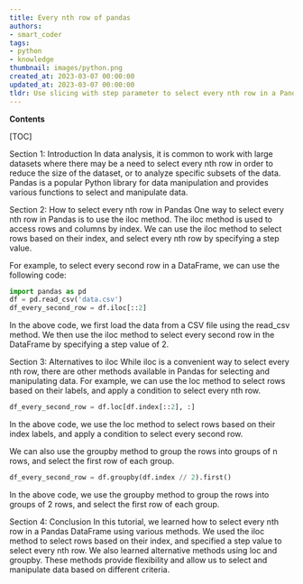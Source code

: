 ```yaml
---
title: Every nth row of pandas
authors:
- smart_coder
tags:
- python
- knowledge
thumbnail: images/python.png
created_at: 2023-03-07 00:00:00
updated_at: 2023-03-07 00:00:00
tldr: Use slicing with step parameter to select every nth row in a Pandas DataFrame, such as df[startendn].
---
```


**Contents**

[TOC]

Section 1: Introduction
In data analysis, it is common to work with large datasets where there may be a need to select every nth row in order to reduce the size of the dataset, or to analyze specific subsets of the data. Pandas is a popular Python library for data manipulation and provides various functions to select and manipulate data.

Section 2: How to select every nth row in Pandas
One way to select every nth row in Pandas is to use the iloc method. The iloc method is used to access rows and columns by index. We can use the iloc method to select rows based on their index, and select every nth row by specifying a step value.

For example, to select every second row in a DataFrame, we can use the following code:

```python
import pandas as pd
df = pd.read_csv('data.csv')
df_every_second_row = df.iloc[::2]
```

In the above code, we first load the data from a CSV file using the read_csv method. We then use the iloc method to select every second row in the DataFrame by specifying a step value of 2.

Section 3: Alternatives to iloc
While iloc is a convenient way to select every nth row, there are other methods available in Pandas for selecting and manipulating data. For example, we can use the loc method to select rows based on their labels, and apply a condition to select every nth row.

```python
df_every_second_row = df.loc[df.index[::2], :]
```

In the above code, we use the loc method to select rows based on their index labels, and apply a condition to select every second row.

We can also use the groupby method to group the rows into groups of n rows, and select the first row of each group.

```python
df_every_second_row = df.groupby(df.index // 2).first()
```

In the above code, we use the groupby method to group the rows into groups of 2 rows, and select the first row of each group.

Section 4: Conclusion
In this tutorial, we learned how to select every nth row in a Pandas DataFrame using various methods. We used the iloc method to select rows based on their index, and specified a step value to select every nth row. We also learned alternative methods using loc and groupby. These methods provide flexibility and allow us to select and manipulate data based on different criteria.
